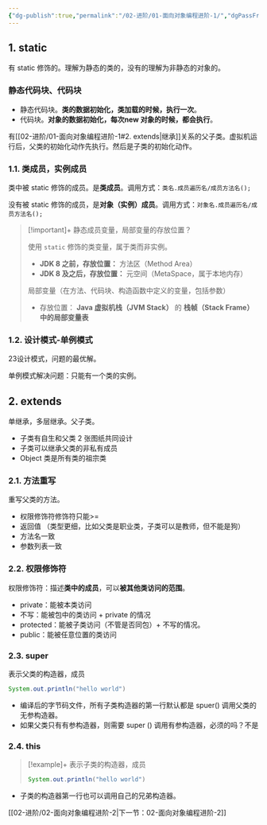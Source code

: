 ```yaml
---
{"dg-publish":true,"permalink":"/02-进阶/01-面向对象编程进阶-1/","dgPassFrontmatter":true}
---
```



## 1. static

有 static 修饰的。理解为静态的类的，没有的理解为非静态的对象的。

### 静态代码块、代码块
- 静态代码块。**类的数据初始化，类加载的时候，执行一次**。
- 代码块。**对象的数据初始化，每次new 对象的时候，都会执行**。

有[[02-进阶/01-面向对象编程进阶-1#2. extends\|继承]]关系的父子类。虚拟机运行后，父类的初始化动作先执行。然后是子类的初始化动作。


### 1.1. 类成员，实例成员

类中被 static 修饰的成员。是**类成员**。调用方式：`类名.成员遍历名/成员方法名();`

没有被 static 修饰的成员，是**对象（实例）成员**。调用方式：`对象名.成员遍历名/成员方法名();`

> [!important]+ 静态成员变量，局部变量的存放位置？
> 
> 使用 `static` 修饰的类变量，属于类而非实例。
> - **JDK 8 之前，存放位置：** 方法区（Method Area）
> - **JDK 8 及之后，存放位置：** 元空间（MetaSpace，属于本地内存）
> 
> 局部变量（在方法、代码块、构造函数中定义的变量，包括参数）
> - 存放位置： **Java 虚拟机栈（JVM Stack）** 的 **栈帧（Stack Frame）中的局部变量表**

### 1.2. 设计模式-单例模式

23设计模式，问题的最优解。

单例模式解决问题：只能有一个类的实例。

## 2. extends

单继承，多层继承。父子类。

- 子类有自生和父类 2 张图纸共同设计
- 子类可以继承父类的非私有成员
- Object 类是所有类的祖宗类

### 2.1. 方法重写

重写父类的方法。
- 权限修饰符修饰符只能>=
- 返回值 （类型更细，比如父类是职业类，子类可以是教师，但不能是狗）
- 方法名一致
- 参数列表一致

### 2.2. 权限修饰符 

权限修饰符：描述**类中的成员**，可以**被其他类访问的范围**。

- private：能被本类访问
- 不写：能被包中的类访问 + private 的情况
- protected：能被子类访问（不管是否同包）+ 不写的情况。
- public：能被任意位置的类访问


### 2.3. super

表示父类的构造器，成员
```Java
System.out.println("hello world")
```

- 编译后的字节码文件，所有子类构造器的第一行默认都是 spuer() 调用父类的无参构造器。
- 如果父类只有有参构造器，则需要 super () 调用有参构造器，必须的吗？不是

### 2.4. this

> [!example]+ 表示子类的构造器，成员
> ```Java
> System.out.println("hello world")
> ```

- 子类的构造器第一行也可以调用自己的兄弟构造器。

[[02-进阶/02-面向对象编程进阶-2\|下一节：02-面向对象编程进阶-2]]
